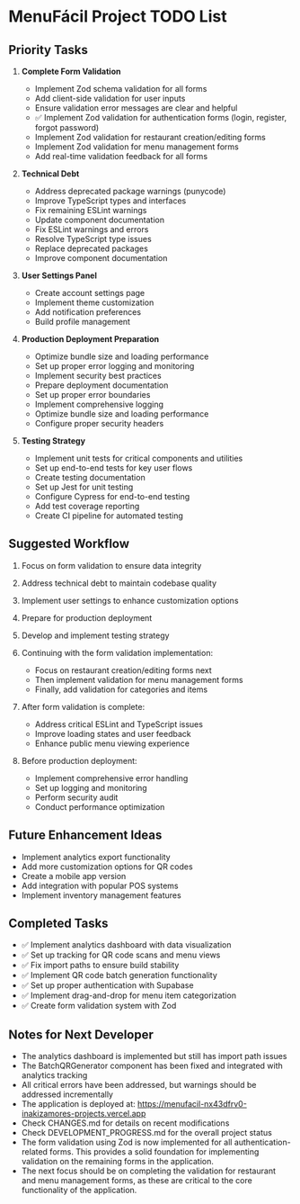# MenuFácil Project TODO List

## Priority Tasks

1. **Complete Form Validation**
   - Implement Zod schema validation for all forms
   - Add client-side validation for user inputs
   - Ensure validation error messages are clear and helpful
   - ✅ Implement Zod validation for authentication forms (login, register, forgot password)
   - Implement Zod validation for restaurant creation/editing forms
   - Implement Zod validation for menu management forms
   - Add real-time validation feedback for all forms

2. **Technical Debt**
   - Address deprecated package warnings (punycode)
   - Improve TypeScript types and interfaces
   - Fix remaining ESLint warnings
   - Update component documentation
   - Fix ESLint warnings and errors
   - Resolve TypeScript type issues
   - Replace deprecated packages
   - Improve component documentation

3. **User Settings Panel**
   - Create account settings page
   - Implement theme customization
   - Add notification preferences
   - Build profile management

4. **Production Deployment Preparation**
   - Optimize bundle size and loading performance
   - Set up proper error logging and monitoring
   - Implement security best practices
   - Prepare deployment documentation
   - Set up proper error boundaries
   - Implement comprehensive logging
   - Optimize bundle size and loading performance
   - Configure proper security headers

5. **Testing Strategy**
   - Implement unit tests for critical components and utilities
   - Set up end-to-end tests for key user flows
   - Create testing documentation
   - Set up Jest for unit testing
   - Configure Cypress for end-to-end testing
   - Add test coverage reporting
   - Create CI pipeline for automated testing

## Suggested Workflow

1. Focus on form validation to ensure data integrity
2. Address technical debt to maintain codebase quality
3. Implement user settings to enhance customization options
4. Prepare for production deployment
5. Develop and implement testing strategy

1. Continuing with the form validation implementation:
   - Focus on restaurant creation/editing forms next
   - Then implement validation for menu management forms
   - Finally, add validation for categories and items

2. After form validation is complete:
   - Address critical ESLint and TypeScript issues
   - Improve loading states and user feedback
   - Enhance public menu viewing experience

3. Before production deployment:
   - Implement comprehensive error handling
   - Set up logging and monitoring
   - Perform security audit
   - Conduct performance optimization

## Future Enhancement Ideas

- Implement analytics export functionality
- Add more customization options for QR codes
- Create a mobile app version
- Add integration with popular POS systems
- Implement inventory management features

## Completed Tasks
- ✅ Implement analytics dashboard with data visualization
- ✅ Set up tracking for QR code scans and menu views
- ✅ Fix import paths to ensure build stability
- ✅ Implement QR code batch generation functionality
- ✅ Set up proper authentication with Supabase
- ✅ Implement drag-and-drop for menu item categorization
- ✅ Create form validation system with Zod

## Notes for Next Developer

- The analytics dashboard is implemented but still has import path issues
- The BatchQRGenerator component has been fixed and integrated with analytics tracking
- All critical errors have been addressed, but warnings should be addressed incrementally
- The application is deployed at: https://menufacil-nx43dfrv0-inakizamores-projects.vercel.app
- Check CHANGES.md for details on recent modifications
- Check DEVELOPMENT_PROGRESS.md for the overall project status
- The form validation using Zod is now implemented for all authentication-related forms. This provides a solid foundation for implementing validation on the remaining forms in the application.
- The next focus should be on completing the validation for restaurant and menu management forms, as these are critical to the core functionality of the application. 